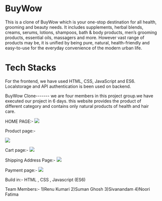 # BuyWow
This is a clone of BuyWow which is your one-stop destination for all health, grooming and beauty needs. It includes supplements, herbal blends, creams, serums, lotions, shampoos, bath & body products, men’s grooming products, essential oils, massagers and more. However vast range of products may be, it is unified by being pure, natural, health-friendly and easy-to-use for the everyday convenience of the modern urban life.
 
# Tech Stacks
For the frontend, we have used HTML, CSS, JavaScript and ES6. Localstorage and API authentication is been used on backend.

BuyWow Clone-------
we are four members in this project group.we have executed our project in 6 days.
this website provides the product of different category and contains only natural products of health and hair care.

HOME PAGE:-
<img src="https://github.com/renurisha/buywowclone/blob/main/buywowscreenshots/homepage.png">

Product page:-

<img src="https://github.com/renurisha/buywowclone/blob/main/buywowscreenshots/productpage.png">


Cart page:-
<img src="https://github.com/renurisha/buywowclone/blob/main/buywowscreenshots/cartpage.png">


Shipping Address Page:-
<img src="https://github.com/renurisha/buywowclone/blob/main/buywowscreenshots/shippingpage.png">


Payment page:-
<img src="https://github.com/renurisha/buywowclone/blob/main/buywowscreenshots/paymentpage.png">

Build in:-
HTML ,
CSS ,
Javascript (ES6)



Team Members:-
1)Renu Kumari 
2)Suman Ghosh
3)Sivanandam
4)Noori Fatima





